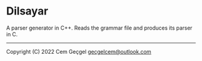 <!-- SPDX-FileCopyrightText: 2022 Cem Geçgel <gecgelcem@outlook.com> -->
<!-- SPDX-License-Identifier: GPL-3.0-or-later -->

# Dilsayar

A parser generator in C++. Reads the grammar file and produces its parser in C.

---

Copyright (C) 2022 Cem Geçgel <gecgelcem@outlook.com>
